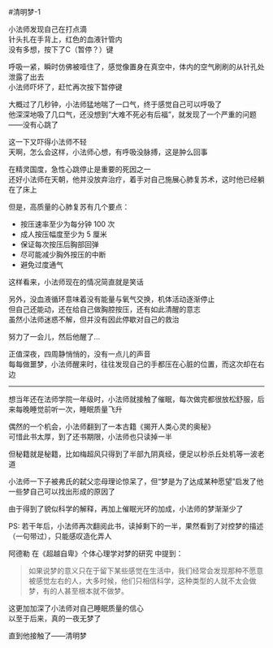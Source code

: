 #清明梦-1

小法师发现自己在打点滴  
针头扎在手背上，红色的血液针管内  
没有多想，按下了C（暂停？）键  

呼吸一紧，瞬时仿佛被噎住了，感觉像置身在真空中，体内的空气刷刷的从针孔处泄露了出去  
小法师吓坏了，赶忙再次按下暂停键

大概过了几秒钟，小法师猛地喘了一口气，终于感觉自己可以呼吸了  
他深深地吸了几口气，还没想到“大难不死必有后福”，就发现了一个严重的问题——没有心跳了  

这一下又吓得小法师不轻  
天啊，怎么会这样，小法师心想，有呼吸没脉搏，这是肿么回事  

在精灵国度，急性心跳停止是重要的死因之一  
还好小法师在天朝，他并没放弃治疗，着手对自己施展心肺复苏术，这时他已经躺在了床上    

但是，高质量的心肺复苏有几个要点：

- 按压速率至少为每分钟 100 次
- 成人按压幅度至少为 5 厘米
- 保证每次按压后胸部回弹
- 尽可能减少胸外按压的中断
- 避免过度通气

这样看来，小法师现在的情况简直就是笑话  

另外，没血液循环意味着没有能量与氧气交换，机体活动逐渐停止  
但自己还能动，还在给自己做胸腔按压，还有如此清醒的意志  
虽然小法师迷惑不解，但并没有因此停歇对自己的救治  

努力了一会儿，然后他醒了...

正值深夜，四周静悄悄的，没有一点儿的声音  
每每做噩梦，小法师醒来时，往往发现自己的手都压在心脏的位置，而这次却在右边  

---

想当年还在法师学院一年级时，小法师就接触了催眠，每次做完都很放松舒服，后来每晚睡觉前听一次，睡眠质量飞升

偶然的一个机会，小法师翻到了一本古籍《揭开人类心灵的奥秘》   
可惜此书太厚，到了还书期限，小法师也只读掉一半  

但秘籍就是秘籍，比如梅超风只得到了半部九阴真经，便足以秒杀丘处机等一波老道  

小法师一下子被弗氏的弑父恋母理论惊呆了，但“梦是为了达成某种愿望”启发了他   
一些梦自己可以找出形成的原因了  

由于得到了貌似科学的解释，再加上催眠光环的加成，小法师的梦渐渐少了    

PS: 若干年后，小法师再次翻阅此书，读掉剩下的一半，果然看到了对控梦的描述（一句带过），只能感叹造化弄人
  

阿德勒 在《超越自卑》个体心理学对梦的研究 中提到：
> 如果说梦的意义只在于留下某些感觉在生活中，我们经常会发现那种不愿意被感觉左右的人，大多时候，他们只相信科学，这种类型的人就不太会做梦，有的人甚至根本就不做梦。  

这更加加深了小法师对自己睡眠质量的信心  
以至于后来，真的一夜无梦了  

直到他接触了——清明梦

